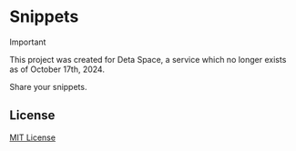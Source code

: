 # Snippets

> [!IMPORTANT]  
> This project was created for Deta Space, a service which no longer exists as of October 17th, 2024.

Share your snippets.

## License

[MIT License](license.txt)
